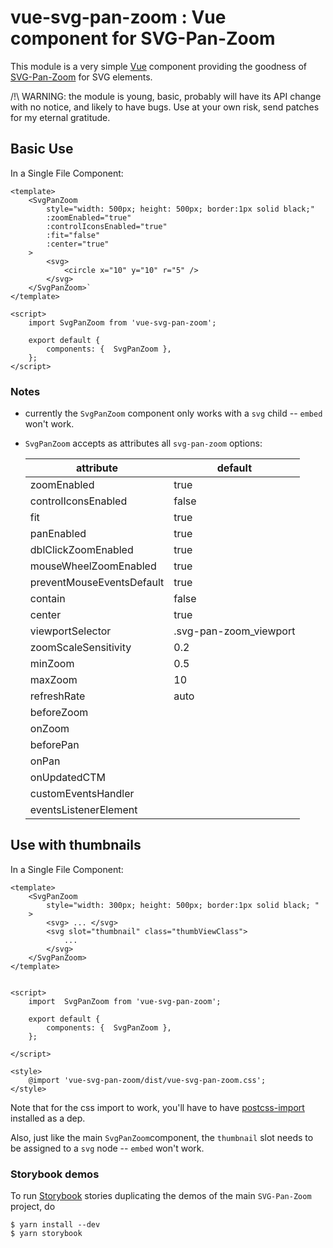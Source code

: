 # vue-svg-pan-zoom : Vue component for SVG-Pan-Zoom

This module is a very simple [Vue](https://vuejs.org/) component providing the
goodness of [SVG-Pan-Zoom](https://github.com/ariutta/svg-pan-zoom) for SVG elements.

/!\ WARNING: the module is young, basic, probably will have its
API change with no notice, and likely to have
bugs. Use at your own risk, send patches for my eternal gratitude.

## Basic Use

In a Single File Component:

    <template>
        <SvgPanZoom 
            style="width: 500px; height: 500px; border:1px solid black;"
            :zoomEnabled="true"
            :controlIconsEnabled="true"
            :fit="false"
            :center="true"
        >
            <svg>
                <circle x="10" y="10" r="5" />
            </svg>
        </SvgPanZoom>`
    </template>

    <script>
        import SvgPanZoom from 'vue-svg-pan-zoom';

        export default {
            components: {  SvgPanZoom },
        };
    </script>

### Notes

* currently the `SvgPanZoom` component only works with a `svg` child -- `embed` won't work.

* `SvgPanZoom` accepts as attributes all `svg-pan-zoom` options:

    | attribute                 | default                |
    | ---------                 | --------               |
    | zoomEnabled               | true                   |
    | controlIconsEnabled       | false                  |
    | fit                       | true                   |
    | panEnabled                | true                   |
    | dblClickZoomEnabled       | true                   |
    | mouseWheelZoomEnabled     | true                   |
    | preventMouseEventsDefault | true                   |
    | contain                   | false                  |
    | center                    | true                   |
    | viewportSelector          | .svg-pan-zoom_viewport |
    | zoomScaleSensitivity      | 0.2                    |
    | minZoom                   | 0.5                    |
    | maxZoom                   | 10                     |
    | refreshRate               | auto                   |
    | beforeZoom                |                        |
    | onZoom                    |                        |
    | beforePan                 |                        |
    | onPan                     |                        |
    | onUpdatedCTM              |                        |
    | customEventsHandler       |                        |
    | eventsListenerElement     |                        |

## Use with thumbnails

In a Single File Component:

    <template>
        <SvgPanZoom
            style="width: 300px; height: 500px; border:1px solid black; "
        >
            <svg> ... </svg>
            <svg slot="thumbnail" class="thumbViewClass">
                ...
            </svg>
        </SvgPanZoom>
    </template>


    <script>
        import  SvgPanZoom from 'vue-svg-pan-zoom';

        export default {
            components: {  SvgPanZoom },
        };

    </script>

    <style>
        @import 'vue-svg-pan-zoom/dist/vue-svg-pan-zoom.css';
    </style>

Note that for the css import to work, you'll have to have 
[postcss-import](https://github.com/postcss/postcss-import)
installed as a dep.

Also, just like the main `SvgPanZoom`component, the `thumbnail` slot needs to 
be assigned to a `svg` node -- `embed` won't work.

### Storybook demos

To run [Storybook](https://github.com/storybooks/storybook) stories duplicating the demos of
the main `SVG-Pan-Zoom` project, do

    $ yarn install --dev
    $ yarn storybook

